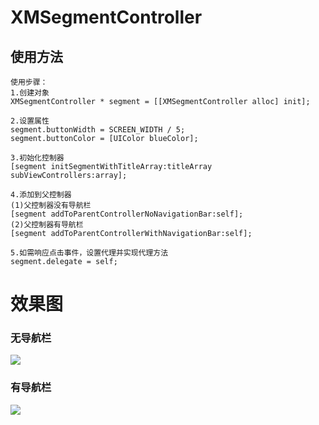 # XMSegmentController



## 使用方法
    使用步骤：
    1.创建对象
    XMSegmentController * segment = [[XMSegmentController alloc] init];
 
    2.设置属性
    segment.buttonWidth = SCREEN_WIDTH / 5;
    segment.buttonColor = [UIColor blueColor];
 
    3.初始化控制器
    [segment initSegmentWithTitleArray:titleArray subViewControllers:array];
 
    4.添加到父控制器
    (1)父控制器没有导航栏
    [segment addToParentControllerNoNavigationBar:self];
    (2)父控制器有导航栏
    [segment addToParentControllerWithNavigationBar:self];
    
    5.如需响应点击事件，设置代理并实现代理方法
    segment.delegate = self;
    

    
# 效果图 

### 无导航栏

![](https://github.com/Justming/XMSegmentController/raw/master/1.gif)

### 有导航栏

![](https://github.com/Justming/XMSegmentController/raw/master/2.gif)
